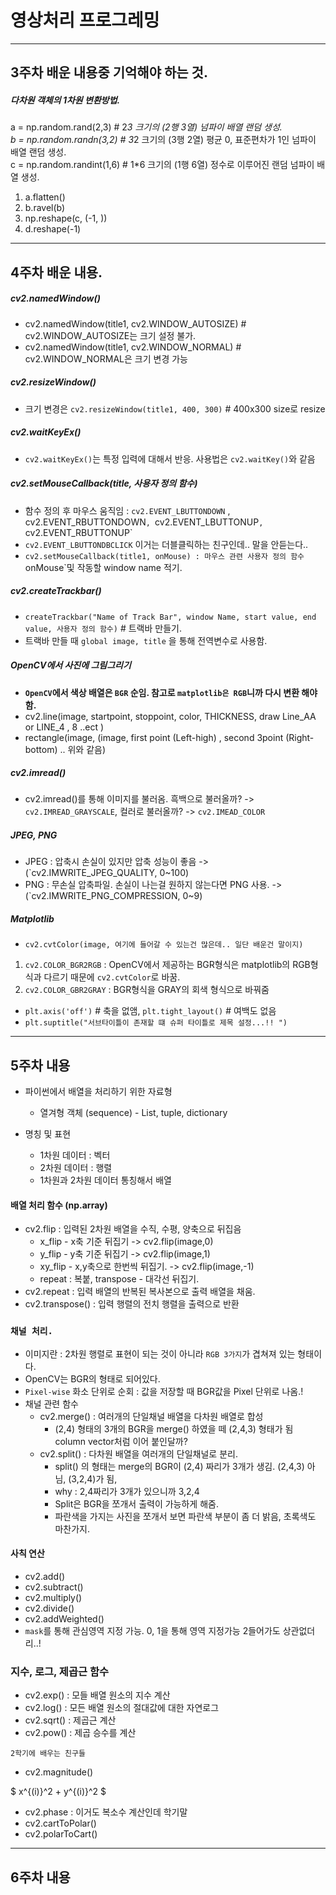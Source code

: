 # 영상처리 프로그레밍


---
## 3주차 배운 내용중 기억해야 하는 것.

##### 다차원 객체의 1차원 변환방법.
a = np.random.rand(2,3) # 2*3 크기의 (2행 3열) 넘파이 배열 랜덤 생성. <br>
b = np.random.randn(3,2) # 3*2 크기의 (3행 2열) 평균 0, 표준편차가 1인 넘파이 배열 랜덤 생성. <br>
c = np.random.randint(1,6) # 1*6 크기의 (1행 6열) 정수로 이루어진 랜덤 넘파이 배열 생성. <br>

1. a.flatten()
2. b.ravel(b)
3. np.reshape(c, (-1, ))
4. d.reshape(-1)

---
## 4주차 배운 내용.

##### cv2.namedWindow()
- cv2.namedWindow(title1, cv2.WINDOW_AUTOSIZE)  # cv2.WINDOW_AUTOSIZE는 크기 설정 불가.
- cv2.namedWindow(title1, cv2.WINDOW_NORMAL) # cv2.WINDOW_NORMAL은 크기 변경 가능

##### cv2.resizeWindow()
- 크기 변경은 `cv2.resizeWindow(title1, 400, 300)` # 400x300 size로 resize

##### cv2.waitKeyEx()
- `cv2.waitKeyEx()`는 특정 입력에 대해서 반응. 사용법은 `cv2.waitKey()`와 같음

##### cv2.setMouseCallback(title, 사용자 정의 함수)
- 함수 정의 후 마우스 움직임 : `cv2.EVENT_LBUTTONDOWN` , cv2.EVENT_RBUTTONDOWN`, `cv2.EVENT_LBUTTONUP`, `cv2.EVENT_RBUTTONUP`
- `cv2.EVENT_LBUTTONDBCLICK` 이거는 더블클릭하는 친구인데.. 말을 안듣는다..
- `cv2.setMouseCallback(title1, onMouse) : 마우스 관련 사용자 정의 함수 `onMouse`및 작동할 window name 적기.

##### cv2.createTrackbar()
- `createTrackbar("Name of Track Bar", window Name, start value, end value, 사용자 정의 함수)` # 트랙바 만들기.
- 트랙바 만들 때 `global image, title` 을 통해 전역변수로 사용함. 

##### OpenCV에서 사진에 그림그리기
- <b> `OpenCV`에서 색상 배열은 `BGR` 순임. 참고로 `matplotlib은 RGB`니까 다시 변환 해야함. </b>
- cv2.line(image, startpoint, stoppoint, color,  THICKNESS, draw Line_AA or LINE_4 , 8 ..ect )
- rectangle(image, (image, first point (Left-high) , second 3point (Right-bottom) .. 위와 같음)

##### cv2.imread()
- cv2.imread()를 통해 이미지를 불러옴. 흑백으로 불러올까? -> `cv2.IMREAD_GRAYSCALE`, 컬러로 불러올까? -> `cv2.IMEAD_COLOR`

##### JPEG, PNG
- JPEG : 압축시 손실이 있지만 압축 성능이 좋음                -> (`cv2.IMWRITE_JPEG_QUALITY, 0~100)
- PNG : 무손실 압축파일. 손실이 나는걸 원하지 않는다면 PNG 사용. -> (`cv2.IMWRITE_PNG_COMPRESSION, 0~9)

##### Matplotlib
- `cv2.cvtColor(image, 여기에 들어갈 수 있는건 많은데.. 일단 배운건 말이지)` 
1. `cv2.COLOR_BGR2RGB` : OpenCV에서 제공하는 BGR형식은 matplotlib의 RGB형식과 다르기 때문에 `cv2.cvtColor`로 바꿈.
2. `cv2.COLOR_GBR2GRAY` : BGR형식을 GRAY의 회색 형식으로 바꿔줌
- `plt.axis('off')` # 축을 없앰, `plt.tight_layout()` # 여백도 없음
- `plt.suptitle("서브타이틀이 존재할 떄 슈퍼 타이틀로 제목 설정...!! ")`

---
## 5주차 내용
- 파이썬에서 배열을 처리하기 위한 자료형
  - 열겨형 객체 (sequence) - List, tuple, dictionary
 
- 명칭 및 표현
  - 1차원 데이터 : 벡터
  - 2차원 데이터 : 행렬
  - 1차원과 2차원 데이터 통칭해서 배열

#### 배열 처리 함수 (np.array)
  - cv2.flip :        입력된 2차원 배열을 수직, 수평, 양축으로 뒤집음
    - x_flip - x축 기준 뒤집기 -> cv2.flip(image,0) 
    - y_flip - y축 기준 뒤집기 -> cv2.flip(image,1)
    - xy_flip - x,y축으로 한번씩 뒤집기. -> cv2.flip(image,-1) 
    - repeat : 복붙, transpose - 대각선 뒤집기.
  - cv2.repeat :      입력 배열의 반복된 복사본으로 출력 배열을 채움.
  - cv2.transpose() : 입력 행렬의 전치 행렬을 출력으로 반환

###  `채널 처리.`
- 이미지란 : 2차원 행렬로 표현이 되는 것이 아니라 `RGB 3가지`가 겹쳐져 있는 형태이다.
- OpenCV는 BGR의 형태로 되어있다.
- `Pixel-wise` 화소 단위로 순회 : 값을 저장할 때 BGR값을 Pixel 단위로 나옴.!
- 채널 관련 함수
  - cv2.merge() : 여러개의 단일채널 배열을 다차원 배열로 합성
    - (2,4) 형태의 3개의 BGR을 merge() 하였을 떼 (2,4,3) 형태가 됨 column vector처럼 이어 붙인달까?
  - cv2.split() : 다차원 배열을 여러개의 단일채널로 분리.
    - split() 의 형태는 merge의 BGR이 (2,4) 짜리가 3개가 생김. (2,4,3) 아님, (3,2,4)가 됨,
    - why : 2,4짜리가 3개가 있으니까 3,2,4
    - Split은 BGR을 쪼개서 출력이 가능하게 해줌. 
    - 파란색을 가지는 사진을 쪼개서 보면 파란색 부분이 좀 더 밝음, 초록색도 마찬가지.

#### 사칙 연산
- cv2.add()
- cv2.subtract()
- cv2.multiply()
- cv2.divide()
- cv2.addWeighted()
- `mask`를 통해 관심영역 지정 가능. 0, 1을 통해 영역 지정가능 2들어가도 상관없더리..!

### 지수, 로그, 제곱근 함수
- cv2.exp() : 모들 배열 원소의 지수 계산
- cv2.log() : 모든 배열 원소의 절대값에 대한 자연로그
- cv2.sqrt() : 제곱근 계산
- cv2.pow() : 제곱 승수를 계산

`2학기에 배우는 친구들`
- cv2.magnitude() <br>

$ x^{(i)}^2 + y^{(i)}^2 $

- cv2.phase : 이거도 복소수 계산인데 학기말
- cv2.cartToPolar()
- cv2.polarToCart()




---
## 6주차 내용
